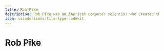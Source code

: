 ```yaml
---
title: Rob Pike
description: Rob Pike was an American computer scientist who created the Go programming language and co-created the Inferno operating system. Also known as the co-creator of the UTF-8 character encoding with Ken Thompson.
icon: vscode-icons:file-type-codekit
---
```


# Rob Pike
